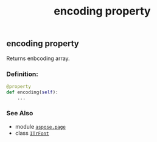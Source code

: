 ﻿---
title: encoding property
second_title: Aspose.Page for Python via .NET API References
description: 
type: docs
weight: 50
url: /python-net/aspose.page/itrfont/encoding/
is_root: false
---

## encoding property


Returns enbcoding array.
### Definition:
```python
@property
def encoding(self):
    ...
```

### See Also
* module [`aspose.page`](../../)
* class [`ITrFont`](/page/python-net/aspose.page/itrfont)
